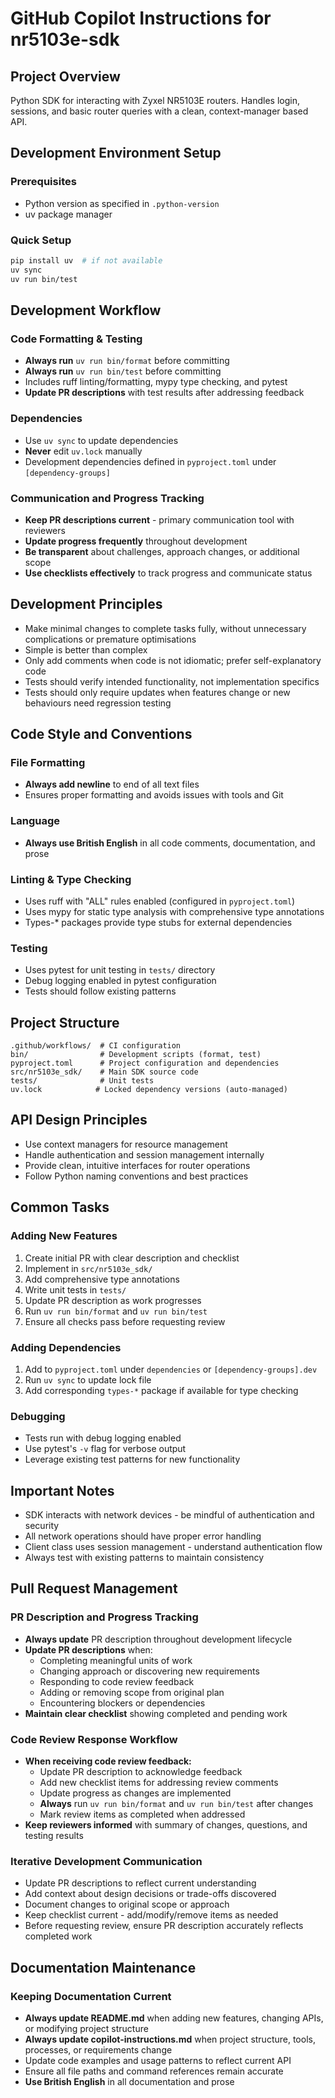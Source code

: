# GitHub Copilot Instructions for nr5103e-sdk

## Project Overview

Python SDK for interacting with Zyxel NR5103E routers. Handles login, sessions, and basic router queries with a clean, context-manager based API.

## Development Environment Setup

### Prerequisites
- Python version as specified in `.python-version`
- uv package manager

### Quick Setup
```sh
pip install uv  # if not available
uv sync
uv run bin/test
```

## Development Workflow

### Code Formatting & Testing
- **Always run** `uv run bin/format` before committing
- **Always run** `uv run bin/test` before committing
- Includes ruff linting/formatting, mypy type checking, and pytest
- **Update PR descriptions** with test results after addressing feedback

### Dependencies
- Use `uv sync` to update dependencies
- **Never** edit `uv.lock` manually
- Development dependencies defined in `pyproject.toml` under `[dependency-groups]`

### Communication and Progress Tracking
- **Keep PR descriptions current** - primary communication tool with reviewers
- **Update progress frequently** throughout development
- **Be transparent** about challenges, approach changes, or additional scope
- **Use checklists effectively** to track progress and communicate status

## Development Principles

- Make minimal changes to complete tasks fully, without unnecessary complications or premature optimisations
- Simple is better than complex
- Only add comments when code is not idiomatic; prefer self-explanatory code
- Tests should verify intended functionality, not implementation specifics
- Tests should only require updates when features change or new behaviours need regression testing

## Code Style and Conventions

### File Formatting
- **Always add newline** to end of all text files
- Ensures proper formatting and avoids issues with tools and Git

### Language
- **Always use British English** in all code comments, documentation, and prose

### Linting & Type Checking
- Uses ruff with "ALL" rules enabled (configured in `pyproject.toml`)
- Uses mypy for static type analysis with comprehensive type annotations
- Types-* packages provide type stubs for external dependencies

### Testing
- Uses pytest for unit testing in `tests/` directory
- Debug logging enabled in pytest configuration
- Tests should follow existing patterns

## Project Structure

```
.github/workflows/  # CI configuration
bin/                # Development scripts (format, test)
pyproject.toml      # Project configuration and dependencies
src/nr5103e_sdk/    # Main SDK source code
tests/              # Unit tests
uv.lock            # Locked dependency versions (auto-managed)
```

## API Design Principles

- Use context managers for resource management
- Handle authentication and session management internally
- Provide clean, intuitive interfaces for router operations
- Follow Python naming conventions and best practices

## Common Tasks

### Adding New Features
1. Create initial PR with clear description and checklist
2. Implement in `src/nr5103e_sdk/`
3. Add comprehensive type annotations
4. Write unit tests in `tests/`
5. Update PR description as work progresses
6. Run `uv run bin/format` and `uv run bin/test`
7. Ensure all checks pass before requesting review

### Adding Dependencies
1. Add to `pyproject.toml` under `dependencies` or `[dependency-groups].dev`
2. Run `uv sync` to update lock file
3. Add corresponding `types-*` package if available for type checking

### Debugging
- Tests run with debug logging enabled
- Use pytest's `-v` flag for verbose output
- Leverage existing test patterns for new functionality

## Important Notes

- SDK interacts with network devices - be mindful of authentication and security
- All network operations should have proper error handling
- Client class uses session management - understand authentication flow
- Always test with existing patterns to maintain consistency

## Pull Request Management

### PR Description and Progress Tracking
- **Always update** PR description throughout development lifecycle
- **Update PR descriptions** when:
  - Completing meaningful units of work
  - Changing approach or discovering new requirements
  - Responding to code review feedback
  - Adding or removing scope from original plan
  - Encountering blockers or dependencies
- **Maintain clear checklist** showing completed and pending work

### Code Review Response Workflow
- **When receiving code review feedback:**
  - Update PR description to acknowledge feedback
  - Add new checklist items for addressing review comments
  - Update progress as changes are implemented
  - **Always** run `uv run bin/format` and `uv run bin/test` after changes
  - Mark review items as completed when addressed
- **Keep reviewers informed** with summary of changes, questions, and testing results

### Iterative Development Communication
- Update PR descriptions to reflect current understanding
- Add context about design decisions or trade-offs discovered
- Document changes to original scope or approach
- Keep checklist current - add/modify/remove items as needed
- Before requesting review, ensure PR description accurately reflects completed work

## Documentation Maintenance

### Keeping Documentation Current
- **Always update README.md** when adding new features, changing APIs, or modifying project structure
- **Always update copilot-instructions.md** when project structure, tools, processes, or requirements change
- Update code examples and usage patterns to reflect current API
- Ensure all file paths and command references remain accurate
- **Use British English** in all documentation and prose
